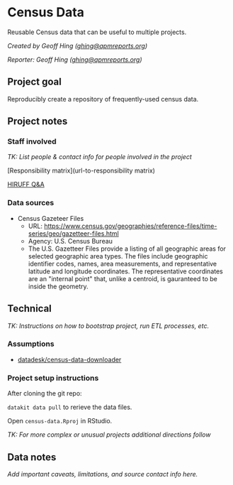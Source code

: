 # Census Data

Reusable Census data that can be useful to multiple projects.

*Created by Geoff Hing (<ghing@apmreports.org>)*

*Reporter: Geoff Hing (<ghing@apmreports.org>)*

## Project goal

Reproducibly create a repository of frequently-used census data.

## Project notes

### Staff involved

*TK: List people & contact info for people involved in the project*

[Responsibility matrix](url-to-responsibility matrix)

[HIRUFF Q&A](url-to-hiruff)

### Data sources

- Census Gazeteer Files
  - URL: https://www.census.gov/geographies/reference-files/time-series/geo/gazetteer-files.html
  - Agency: U.S. Census Bureau
  - The U.S. Gazetteer Files provide a listing of all geographic areas for selected geographic area types. The files include geographic identifier codes, names, area measurements, and representative latitude and longitude coordinates. The representative coordinates are an "internal point" that, unlike a centroid, is gauranteed to be inside the geometry.

## Technical

*TK: Instructions on how to bootstrap project, run ETL processes, etc.*

### Assumptions

- [datadesk/census-data-downloader](https://github.com/datadesk/census-data-downloader/)

### Project setup instructions

After cloning the git repo:

`datakit data pull` to rerieve the data files.

Open `census-data.Rproj` in RStudio.

*TK: For more complex or unusual projects additional directions follow*

## Data notes

*Add important caveats, limitations, and source contact info here.*
